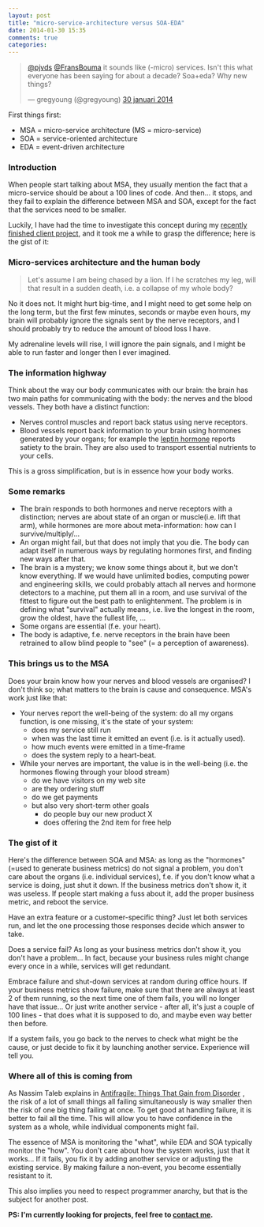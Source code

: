 ```yaml
---
layout: post
title: "micro-service-architecture versus SOA-EDA"
date: 2014-01-30 15:35
comments: true
categories: 
---
```


<blockquote class="twitter-tweet" data-conversation="none" lang="nl"><p><a href="https://twitter.com/pjvds">@pjvds</a> <a href="https://twitter.com/FransBouma">@FransBouma</a> it sounds like (-micro) services. Isn&#39;t this what everyone has been saying for about a decade? Soa+eda? Why new things?</p>&mdash; gregyoung (@gregyoung) <a href="https://twitter.com/gregyoung/statuses/428888276351455232">30 januari 2014</a></blockquote>
<script async src="//platform.twitter.com/widgets.js" charset="utf-8"></script>

First things first:

- MSA = micro-service architecture (MS = micro-service)
- SOA = service-oriented architecture
- EDA = event-driven architecture

### Introduction

When people start talking about MSA, they usually mention the fact that a micro-service should be about a 100 lines of code. And then... it stops, and they fail to explain the difference between MSA and SOA, except for the fact that the services need to be smaller.

Luckily, I have had the time to investigate this concept during my [recently finished client project](http://tojans.me/blog/2014/01/13/enjoyed-programmer-anarchy-looking-for-the-next-project/), and it took me a while to grasp the difference; here is the gist of it:

### Micro-services architecture and the human body

  > Let's assume I am being chased by a lion. If I he scratches my leg, will that result in a sudden death, i.e. a collapse of my whole body? 
  
No it does not. It might hurt big-time, and I might need to get some help on the long term, but the first few minutes, seconds or maybe even hours, my brain will probably ignore the signals sent by the nerve receptors, and I should probably try to reduce the amount of blood loss I have. 

My adrenaline levels will rise, I will ignore the pain signals, and I might be able to run faster and longer then I ever imagined.

### The information highway

Think about the way our body communicates with our brain: the brain has two main paths for communicating with the body: the nerves and the blood vessels. They both have a distinct function: 

- Nerves control muscles and report back status using nerve receptors.
- Blood vessels report back information to your brain using hormones generated by your organs; for example the [leptin hormone](http://en.wikipedia.org/wiki/Leptin) reports satiety to the brain. They are also used to transport
essential nutrients to your cells.

This is a gross simplification, but is in essence how your body works.

### Some remarks

- The brain responds to both hormones and nerve receptors with a distinction; nerves are about state of an organ or muscle(i.e. lift that arm), while hormones are more about meta-information: how can I survive/multiply/...
- An organ might fail, but that does not imply that you die. The body can adapt itself in numerous ways by regulating hormones first, and finding new ways after that.
- The brain is a mystery; we know some things about it,  but we don't know everything. If we would have unlimited bodies, computing power and engineering skills, we could probably attach all nerves and hormone detectors to a machine, put them all in a room, and use survival of the fittest to figure out the best path to enlightenment. The problem is in defining what "survival" actually means, i.e. live the longest in the room, grow the oldest, have the fullest life, ...
- Some organs are essential (f.e. your heart).
- The body is adaptive, f.e. nerve receptors in the brain have been retrained to allow blind people to "see" (= a perception of awareness).

### This brings us to the MSA

Does your brain know how your nerves and blood vessels are organised? I don't think so; what matters to the brain is cause and consequence. MSA's work just like that:

- Your nerves report the well-being of the system: do all my organs function, is one missing, it's the state of your system:
	- does my service still run
	- when was the last time it emitted an event (i.e. is it actually used).
	- how much events were emitted in a time-frame
	- does the system reply to a heart-beat.
- While your nerves are important, the value is in the well-being (i.e. the hormones flowing through your blood stream)
	- do we have visitors on my web site
	- are they ordering stuff
	- do we get payments
	- but also very short-term other goals
		- do people buy our new product X
		- does offering the 2nd item for free help

### The gist of it
		
Here's the difference between SOA and MSA: as long as the "hormones"(=used to generate business metrics) do not signal a problem, you don't care about the organs (i.e. individual services), f.e. if you don't know what a service is doing, just shut it down. If the business metrics don't show it, it was useless. If people start making a fuss about it, add the proper business metric, and reboot the service.

Have an extra feature or a customer-specific thing? Just let both services run, and let the one processing those responses decide which answer to take. 

Does a service fail? As long as your business metrics don't show it, you don't have a problem... In fact, because your business rules might change every once in a while, services will get redundant. 

Embrace failure and shut-down services at random during office hours. If your business metrics show failure, make sure that there are always at least 2 of them running, so the next time one of them fails, you will no longer have that issue... Or just write another service - after all, it's just a couple of 100 lines - that does what it is supposed to do, and maybe even way better then before.

If a system fails, you go back to the nerves to check what might be the cause, or just decide to fix it by launching another service. Experience will tell you.

### Where all of this is coming from

As Nassim Taleb explains in 
<a href="http://www.amazon.com/gp/product/0812979680/ref=as_li_qf_sp_asin_tl?ie=UTF8&camp=1789&creative=9325&creativeASIN=0812979680&linkCode=as2&tag=httptojanme-20">Antifragile: Things That Gain from Disorder</a><img src="http://ir-na.amazon-adsystem.com/e/ir?t=httptojanme-20&l=as2&o=1&a=0812979680" width="1" height="1" border="0" alt="" style="border:none !important; margin:0px !important;" />
, the risk of a lot of small things all failing simultaneously is way smaller then the risk of one big thing failing at once. To get good at handling failure, it is better to fail all the time. This will allow you to have confidence in the system as a whole, while individual components might fail.

The essence of MSA is monitoring the "what", while EDA and SOA typically monitor the "how". You don't care about how the system works, just that it works... If it fails, you fix it by adding another service or adjusting the existing service. By making failure a non-event, you become essentially resistant to it.

This also implies you need to respect programmer anarchy, but that is the subject for another post.

**PS: I'm currently looking for projects, feel free to [contact me](mailto::tom@corebvba.be).**



